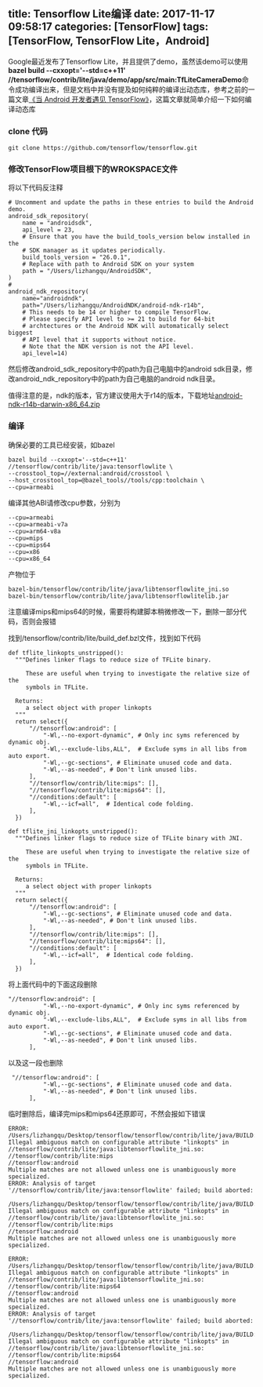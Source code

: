 title: Tensorflow Lite编译
date: 2017-11-17 09:58:17
categories: [TensorFlow]
tags: [TensorFlow, TensorFlow Lite，Android]
---

Google最近发布了Tensorflow Lite，并且提供了demo，虽然该demo可以使用**bazel build --cxxopt='--std=c++11' //tensorflow/contrib/lite/java/demo/app/src/main:TfLiteCameraDemo**命令成功编译出来，但是文档中并没有提及如何纯粹的编译出动态库，参考之前的一篇文章[《当 Android 开发者遇见 TensorFlow》](/2017/06/02/当Android开发者遇见TensorFlow/)，这篇文章就简单介绍一下如何编译动态库

<!-- more -->

### clone 代码

```
git clone https://github.com/tensorflow/tensorflow.git
```

### 修改TensorFlow项目根下的WROKSPACE文件

将以下代码反注释

```
# Uncomment and update the paths in these entries to build the Android demo.
android_sdk_repository(
    name = "androidsdk",
    api_level = 23,
    # Ensure that you have the build_tools_version below installed in the
    # SDK manager as it updates periodically.
    build_tools_version = "26.0.1",
    # Replace with path to Android SDK on your system
    path = "/Users/lizhangqu/AndroidSDK",
)
#
android_ndk_repository(
    name="androidndk",
    path="/Users/lizhangqu/AndroidNDK/android-ndk-r14b",
    # This needs to be 14 or higher to compile TensorFlow.
    # Please specify API level to >= 21 to build for 64-bit
    # archtectures or the Android NDK will automatically select biggest
    # API level that it supports without notice.
    # Note that the NDK version is not the API level.
    api_level=14)
```

然后修改android_sdk_repository中的path为自己电脑中的android sdk目录，修改android_ndk_repository中的path为自己电脑的android ndk目录。

值得注意的是，ndk的版本，官方建议使用大于r14的版本，下载地址[android-ndk-r14b-darwin-x86_64.zip](https://dl.google.com/android/repository/android-ndk-r14b-darwin-x86_64.zip?hl=zh-cn
)

### 编译

确保必要的工具已经安装，如bazel

```
bazel build --cxxopt='--std=c++11' //tensorflow/contrib/lite/java:tensorflowlite \
--crosstool_top=//external:android/crosstool \
--host_crosstool_top=@bazel_tools//tools/cpp:toolchain \
--cpu=armeabi
```

编译其他ABI请修改cpu参数，分别为

```
--cpu=armeabi
--cpu=armeabi-v7a
--cpu=arm64-v8a
--cpu=mips
--cpu=mips64
--cpu=x86
--cpu=x86_64
```

产物位于

```
bazel-bin/tensorflow/contrib/lite/java/libtensorflowlite_jni.so
bazel-bin/tensorflow/contrib/lite/java/libtensorflowlitelib.jar
```

注意编译mips和mips64的时候，需要将构建脚本稍微修改一下，删除一部分代码，否则会报错

找到/tensorflow/contrib/lite/build_def.bzl文件，找到如下代码

```
def tflite_linkopts_unstripped():
  """Defines linker flags to reduce size of TFLite binary.

     These are useful when trying to investigate the relative size of the
     symbols in TFLite.

  Returns:
     a select object with proper linkopts
  """
  return select({
      "//tensorflow:android": [
          "-Wl,--no-export-dynamic", # Only inc syms referenced by dynamic obj.
          "-Wl,--exclude-libs,ALL",  # Exclude syms in all libs from auto export.
          "-Wl,--gc-sections", # Eliminate unused code and data.
          "-Wl,--as-needed", # Don't link unused libs.
      ],
      "//tensorflow/contrib/lite:mips": [],
      "//tensorflow/contrib/lite:mips64": [],
      "//conditions:default": [
          "-Wl,--icf=all",  # Identical code folding.
      ],
  })

def tflite_jni_linkopts_unstripped():
  """Defines linker flags to reduce size of TFLite binary with JNI.

     These are useful when trying to investigate the relative size of the
     symbols in TFLite.

  Returns:
     a select object with proper linkopts
  """
  return select({
      "//tensorflow:android": [
          "-Wl,--gc-sections", # Eliminate unused code and data.
          "-Wl,--as-needed", # Don't link unused libs.
      ],
      "//tensorflow/contrib/lite:mips": [],
      "//tensorflow/contrib/lite:mips64": [],
      "//conditions:default": [
          "-Wl,--icf=all",  # Identical code folding.
      ],
  })

```

将上面代码中的下面这段删除

```
"//tensorflow:android": [
          "-Wl,--no-export-dynamic", # Only inc syms referenced by dynamic obj.
          "-Wl,--exclude-libs,ALL",  # Exclude syms in all libs from auto export.
          "-Wl,--gc-sections", # Eliminate unused code and data.
          "-Wl,--as-needed", # Don't link unused libs.
      ],
```

以及这一段也删除

```
 "//tensorflow:android": [
          "-Wl,--gc-sections", # Eliminate unused code and data.
          "-Wl,--as-needed", # Don't link unused libs.
      ],
```

临时删除后，编译完mips和mips64还原即可，不然会报如下错误

```
ERROR: /Users/lizhangqu/Desktop/tensorflow/tensorflow/contrib/lite/java/BUILD:133:1: Illegal ambiguous match on configurable attribute "linkopts" in //tensorflow/contrib/lite/java:libtensorflowlite_jni.so:
//tensorflow/contrib/lite:mips
//tensorflow:android
Multiple matches are not allowed unless one is unambiguously more specialized.
ERROR: Analysis of target '//tensorflow/contrib/lite/java:tensorflowlite' failed; build aborted:

/Users/lizhangqu/Desktop/tensorflow/tensorflow/contrib/lite/java/BUILD:133:1: Illegal ambiguous match on configurable attribute "linkopts" in //tensorflow/contrib/lite/java:libtensorflowlite_jni.so:
//tensorflow/contrib/lite:mips
//tensorflow:android
Multiple matches are not allowed unless one is unambiguously more specialized.
```

```
ERROR: /Users/lizhangqu/Desktop/tensorflow/tensorflow/contrib/lite/java/BUILD:133:1: Illegal ambiguous match on configurable attribute "linkopts" in //tensorflow/contrib/lite/java:libtensorflowlite_jni.so:
//tensorflow/contrib/lite:mips64
//tensorflow:android
Multiple matches are not allowed unless one is unambiguously more specialized.
ERROR: Analysis of target '//tensorflow/contrib/lite/java:tensorflowlite' failed; build aborted:

/Users/lizhangqu/Desktop/tensorflow/tensorflow/contrib/lite/java/BUILD:133:1: Illegal ambiguous match on configurable attribute "linkopts" in //tensorflow/contrib/lite/java:libtensorflowlite_jni.so:
//tensorflow/contrib/lite:mips64
//tensorflow:android
Multiple matches are not allowed unless one is unambiguously more specialized.
```


